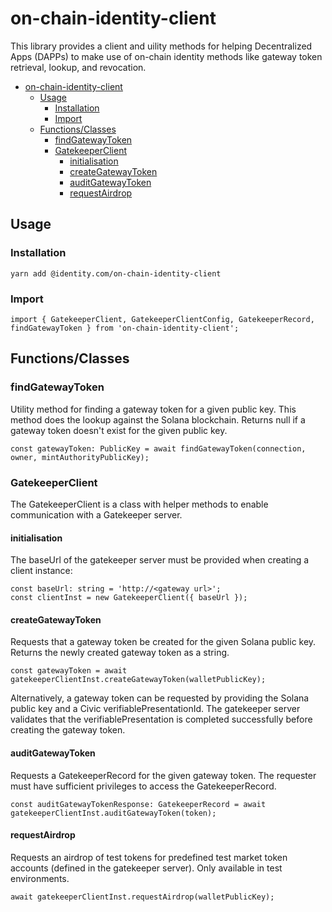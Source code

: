 # on-chain-identity-client
This library provides a client and uility methods for helping Decentralized Apps (DAPPs) to make use of on-chain identity methods like gateway token retrieval, lookup, and revocation.

- [on-chain-identity-client](#on-chain-identity-client)
  - [Usage](#usage)
    - [Installation](#installation)
    - [Import](#import)
  - [Functions/Classes](#functionsclasses)
    - [findGatewayToken](#findgatewaytoken)
    - [GatekeeperClient](#gatekeeperclient)
      - [initialisation](#initialisation)
      - [createGatewayToken](#creategatewaytoken)
      - [auditGatewayToken](#auditgatewaytoken)
      - [requestAirdrop](#requestairdrop)

## Usage
### Installation
```
yarn add @identity.com/on-chain-identity-client
```
### Import
```
import { GatekeeperClient, GatekeeperClientConfig, GatekeeperRecord, findGatewayToken } from 'on-chain-identity-client';
```

## Functions/Classes
### findGatewayToken
Utility method for finding a gateway token for a given public key. This method does the lookup against the Solana blockchain. Returns null if a gateway token doesn't exist for the given public key.
```
const gatewayToken: PublicKey = await findGatewayToken(connection, owner, mintAuthorityPublicKey);
```

### GatekeeperClient
The GatekeeperClient is a class with helper methods to enable communication with a Gatekeeper server.

#### initialisation
The baseUrl of the gatekeeper server must be provided when creating a client instance:
```
const baseUrl: string = 'http://<gateway url>';
const clientInst = new GatekeeperClient({ baseUrl });
```

#### createGatewayToken
Requests that a gateway token be created for the given Solana public key. Returns the newly created gateway token as a string.
```
const gatewayToken = await gatekeeperClientInst.createGatewayToken(walletPublicKey);
```
Alternatively, a gateway token can be requested by providing the Solana public key and a Civic verifiablePresentationId. The gatekeeper server validates that the verifiablePresentation is completed successfully before creating the gateway token.

#### auditGatewayToken
Requests a GatekeeperRecord for the given gateway token. The requester must have sufficient privileges to access the GatekeeperRecord.
```
const auditGatewayTokenResponse: GatekeeperRecord = await gatekeeperClientInst.auditGatewayToken(token);
```

#### requestAirdrop
Requests an airdrop of test tokens for predefined test market token accounts (defined in the gatekeeper server). Only available in test environments.
```
await gatekeeperClientInst.requestAirdrop(walletPublicKey);
```
